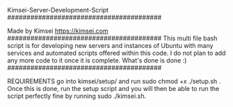Kimsei-Server-Development-Script
########################################

Made by Kimsei https://kimsei.com
######################################## This multi file bash script is for developing new servers and instances of Ubuntu with many services and automated scripts offered within this code. I do not plan to add any more code to it once it is complete. What's done is done :) ########################################

REQUIREMENTS
go into kimsei/setup/ and run sudo chmod +x ./setup.sh . Once this is done, run the setup script and you will then be able to run the script perfectly fine by running sudo ./kimsei.sh.
